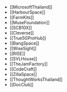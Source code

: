 - [[MicrosoftThailand]]
- [[HarbourSpace]]
- [[FarmKits]]
- [[MuseFoundation]]
- [[SCB10X]]
- [[Cleverse]]
- [[True5GProHub]]
- [[BangSpace]]
- [[WiseSight]]
- [[RISE]]
- [[SVLHouse]]
- [[TheJamFactory]]
- [[CodeCraft]]
- [[ZillaSpace]]
- [[ThoughtWorksThailand]]
- [[DocClub]]